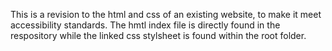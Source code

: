 This is a revision to the html and css of an existing website, to make it meet accessibility standards. The hmtl index file is directly found in the respository while the linked css stylsheet is found within the root folder.
